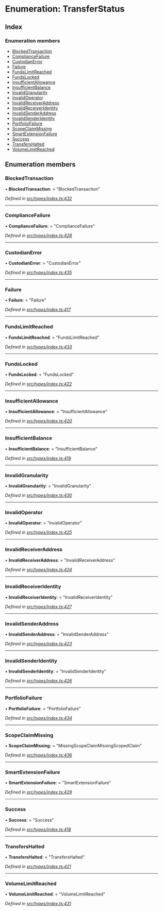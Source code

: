 # Enumeration: TransferStatus

## Index

### Enumeration members

* [BlockedTransaction](transferstatus.md#blockedtransaction)
* [ComplianceFailure](transferstatus.md#compliancefailure)
* [CustodianError](transferstatus.md#custodianerror)
* [Failure](transferstatus.md#failure)
* [FundsLimitReached](transferstatus.md#fundslimitreached)
* [FundsLocked](transferstatus.md#fundslocked)
* [InsufficientAllowance](transferstatus.md#insufficientallowance)
* [InsufficientBalance](transferstatus.md#insufficientbalance)
* [InvalidGranularity](transferstatus.md#invalidgranularity)
* [InvalidOperator](transferstatus.md#invalidoperator)
* [InvalidReceiverAddress](transferstatus.md#invalidreceiveraddress)
* [InvalidReceiverIdentity](transferstatus.md#invalidreceiveridentity)
* [InvalidSenderAddress](transferstatus.md#invalidsenderaddress)
* [InvalidSenderIdentity](transferstatus.md#invalidsenderidentity)
* [PortfolioFailure](transferstatus.md#portfoliofailure)
* [ScopeClaimMissing](transferstatus.md#scopeclaimmissing)
* [SmartExtensionFailure](transferstatus.md#smartextensionfailure)
* [Success](transferstatus.md#success)
* [TransfersHalted](transferstatus.md#transfershalted)
* [VolumeLimitReached](transferstatus.md#volumelimitreached)

## Enumeration members

###  BlockedTransaction

• **BlockedTransaction**: = "BlockedTransaction"

*Defined in [src/types/index.ts:432](https://github.com/PolymathNetwork/polymesh-sdk/blob/1221e467/src/types/index.ts#L432)*

___

###  ComplianceFailure

• **ComplianceFailure**: = "ComplianceFailure"

*Defined in [src/types/index.ts:428](https://github.com/PolymathNetwork/polymesh-sdk/blob/1221e467/src/types/index.ts#L428)*

___

###  CustodianError

• **CustodianError**: = "CustodianError"

*Defined in [src/types/index.ts:435](https://github.com/PolymathNetwork/polymesh-sdk/blob/1221e467/src/types/index.ts#L435)*

___

###  Failure

• **Failure**: = "Failure"

*Defined in [src/types/index.ts:417](https://github.com/PolymathNetwork/polymesh-sdk/blob/1221e467/src/types/index.ts#L417)*

___

###  FundsLimitReached

• **FundsLimitReached**: = "FundsLimitReached"

*Defined in [src/types/index.ts:433](https://github.com/PolymathNetwork/polymesh-sdk/blob/1221e467/src/types/index.ts#L433)*

___

###  FundsLocked

• **FundsLocked**: = "FundsLocked"

*Defined in [src/types/index.ts:422](https://github.com/PolymathNetwork/polymesh-sdk/blob/1221e467/src/types/index.ts#L422)*

___

###  InsufficientAllowance

• **InsufficientAllowance**: = "InsufficientAllowance"

*Defined in [src/types/index.ts:420](https://github.com/PolymathNetwork/polymesh-sdk/blob/1221e467/src/types/index.ts#L420)*

___

###  InsufficientBalance

• **InsufficientBalance**: = "InsufficientBalance"

*Defined in [src/types/index.ts:419](https://github.com/PolymathNetwork/polymesh-sdk/blob/1221e467/src/types/index.ts#L419)*

___

###  InvalidGranularity

• **InvalidGranularity**: = "InvalidGranularity"

*Defined in [src/types/index.ts:430](https://github.com/PolymathNetwork/polymesh-sdk/blob/1221e467/src/types/index.ts#L430)*

___

###  InvalidOperator

• **InvalidOperator**: = "InvalidOperator"

*Defined in [src/types/index.ts:425](https://github.com/PolymathNetwork/polymesh-sdk/blob/1221e467/src/types/index.ts#L425)*

___

###  InvalidReceiverAddress

• **InvalidReceiverAddress**: = "InvalidReceiverAddress"

*Defined in [src/types/index.ts:424](https://github.com/PolymathNetwork/polymesh-sdk/blob/1221e467/src/types/index.ts#L424)*

___

###  InvalidReceiverIdentity

• **InvalidReceiverIdentity**: = "InvalidReceiverIdentity"

*Defined in [src/types/index.ts:427](https://github.com/PolymathNetwork/polymesh-sdk/blob/1221e467/src/types/index.ts#L427)*

___

###  InvalidSenderAddress

• **InvalidSenderAddress**: = "InvalidSenderAddress"

*Defined in [src/types/index.ts:423](https://github.com/PolymathNetwork/polymesh-sdk/blob/1221e467/src/types/index.ts#L423)*

___

###  InvalidSenderIdentity

• **InvalidSenderIdentity**: = "InvalidSenderIdentity"

*Defined in [src/types/index.ts:426](https://github.com/PolymathNetwork/polymesh-sdk/blob/1221e467/src/types/index.ts#L426)*

___

###  PortfolioFailure

• **PortfolioFailure**: = "PortfolioFailure"

*Defined in [src/types/index.ts:434](https://github.com/PolymathNetwork/polymesh-sdk/blob/1221e467/src/types/index.ts#L434)*

___

###  ScopeClaimMissing

• **ScopeClaimMissing**: = "MissingScopeClaimMissingScopedClaim"

*Defined in [src/types/index.ts:436](https://github.com/PolymathNetwork/polymesh-sdk/blob/1221e467/src/types/index.ts#L436)*

___

###  SmartExtensionFailure

• **SmartExtensionFailure**: = "SmartExtensionFailure"

*Defined in [src/types/index.ts:429](https://github.com/PolymathNetwork/polymesh-sdk/blob/1221e467/src/types/index.ts#L429)*

___

###  Success

• **Success**: = "Success"

*Defined in [src/types/index.ts:418](https://github.com/PolymathNetwork/polymesh-sdk/blob/1221e467/src/types/index.ts#L418)*

___

###  TransfersHalted

• **TransfersHalted**: = "TransfersHalted"

*Defined in [src/types/index.ts:421](https://github.com/PolymathNetwork/polymesh-sdk/blob/1221e467/src/types/index.ts#L421)*

___

###  VolumeLimitReached

• **VolumeLimitReached**: = "VolumeLimitReached"

*Defined in [src/types/index.ts:431](https://github.com/PolymathNetwork/polymesh-sdk/blob/1221e467/src/types/index.ts#L431)*

